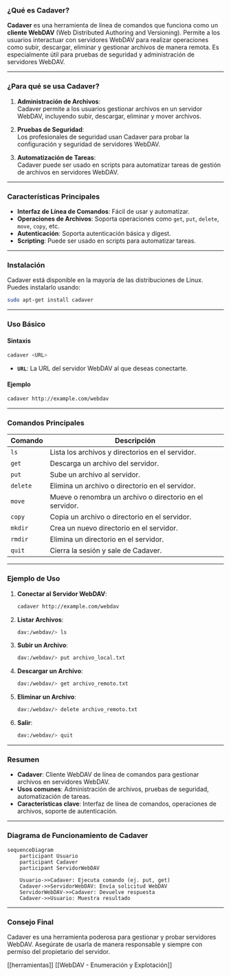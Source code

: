 ### **¿Qué es Cadaver?**

**Cadaver** es una herramienta de línea de comandos que funciona como un **cliente WebDAV** (Web Distributed Authoring and Versioning). Permite a los usuarios interactuar con servidores WebDAV para realizar operaciones como subir, descargar, eliminar y gestionar archivos de manera remota. Es especialmente útil para pruebas de seguridad y administración de servidores WebDAV.

---

### **¿Para qué se usa Cadaver?**

1. **Administración de Archivos**:  
   Cadaver permite a los usuarios gestionar archivos en un servidor WebDAV, incluyendo subir, descargar, eliminar y mover archivos.

2. **Pruebas de Seguridad**:  
   Los profesionales de seguridad usan Cadaver para probar la configuración y seguridad de servidores WebDAV.

3. **Automatización de Tareas**:  
   Cadaver puede ser usado en scripts para automatizar tareas de gestión de archivos en servidores WebDAV.

---

### **Características Principales**

- **Interfaz de Línea de Comandos**: Fácil de usar y automatizar.
- **Operaciones de Archivos**: Soporta operaciones como `get`, `put`, `delete`, `move`, `copy`, etc.
- **Autenticación**: Soporta autenticación básica y digest.
- **Scripting**: Puede ser usado en scripts para automatizar tareas.

---

### **Instalación**

Cadaver está disponible en la mayoría de las distribuciones de Linux. Puedes instalarlo usando:

```bash
sudo apt-get install cadaver
```

---

### **Uso Básico**

#### **Sintaxis**
```bash
cadaver <URL>
```

- **`URL`**: La URL del servidor WebDAV al que deseas conectarte.

#### **Ejemplo**
```bash
cadaver http://example.com/webdav
```

---

### **Comandos Principales**

| Comando       | Descripción                                                                 |
|---------------|-----------------------------------------------------------------------------|
| `ls`          | Lista los archivos y directorios en el servidor.                            |
| `get`         | Descarga un archivo del servidor.                                           |
| `put`         | Sube un archivo al servidor.                                                |
| `delete`      | Elimina un archivo o directorio en el servidor.                             |
| `move`        | Mueve o renombra un archivo o directorio en el servidor.                    |
| `copy`        | Copia un archivo o directorio en el servidor.                               |
| `mkdir`       | Crea un nuevo directorio en el servidor.                                    |
| `rmdir`       | Elimina un directorio en el servidor.                                       |
| `quit`        | Cierra la sesión y sale de Cadaver.                                         |

---

### **Ejemplo de Uso**

1. **Conectar al Servidor WebDAV**:
   ```bash
   cadaver http://example.com/webdav
   ```

2. **Listar Archivos**:
   ```bash
   dav:/webdav/> ls
   ```

3. **Subir un Archivo**:
   ```bash
   dav:/webdav/> put archivo_local.txt
   ```

4. **Descargar un Archivo**:
   ```bash
   dav:/webdav/> get archivo_remoto.txt
   ```

5. **Eliminar un Archivo**:
   ```bash
   dav:/webdav/> delete archivo_remoto.txt
   ```

6. **Salir**:
   ```bash
   dav:/webdav/> quit
   ```

---

### **Resumen**

- **Cadaver**: Cliente WebDAV de línea de comandos para gestionar archivos en servidores WebDAV.
- **Usos comunes**: Administración de archivos, pruebas de seguridad, automatización de tareas.
- **Características clave**: Interfaz de línea de comandos, operaciones de archivos, soporte de autenticación.

---

### **Diagrama de Funcionamiento de Cadaver**

```mermaid
sequenceDiagram
    participant Usuario
    participant Cadaver
    participant ServidorWebDAV

    Usuario->>Cadaver: Ejecuta comando (ej. put, get)
    Cadaver->>ServidorWebDAV: Envía solicitud WebDAV
    ServidorWebDAV->>Cadaver: Devuelve respuesta
    Cadaver->>Usuario: Muestra resultado
```

---

### **Consejo Final**

Cadaver es una herramienta poderosa para gestionar y probar servidores WebDAV. Asegúrate de usarla de manera responsable y siempre con permiso del propietario del servidor.

[[herramientas]]
[[WebDAV - Enumeración y Explotación]]